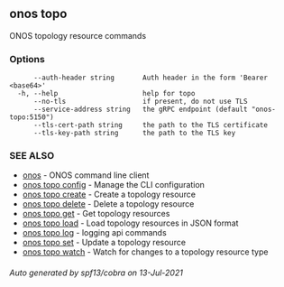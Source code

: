 ## onos topo

ONOS topology resource commands

### Options

```
      --auth-header string       Auth header in the form 'Bearer <base64>'
  -h, --help                     help for topo
      --no-tls                   if present, do not use TLS
      --service-address string   the gRPC endpoint (default "onos-topo:5150")
      --tls-cert-path string     the path to the TLS certificate
      --tls-key-path string      the path to the TLS key
```

### SEE ALSO

* [onos](onos.md)	 - ONOS command line client
* [onos topo config](onos_topo_config.md)	 - Manage the CLI configuration
* [onos topo create](onos_topo_create.md)	 - Create a topology resource
* [onos topo delete](onos_topo_delete.md)	 - Delete a topology resource
* [onos topo get](onos_topo_get.md)	 - Get topology resources
* [onos topo load](onos_topo_load.md)	 - Load topology resources in JSON format
* [onos topo log](onos_topo_log.md)	 - logging api commands
* [onos topo set](onos_topo_set.md)	 - Update a topology resource
* [onos topo watch](onos_topo_watch.md)	 - Watch for changes to a topology resource type

###### Auto generated by spf13/cobra on 13-Jul-2021
